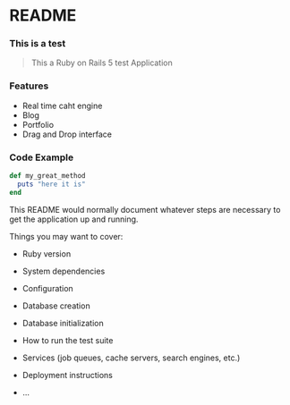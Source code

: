 # README

### This is a test

> This a Ruby on Rails 5 test Application

### Features

- Real time caht engine
- Blog
- Portfolio
- Drag and Drop interface

### Code Example

``` ruby
def my_great_method
  puts "here it is"
end
```

This README would normally document whatever steps are necessary to get the
application up and running.

Things you may want to cover:

* Ruby version

* System dependencies

* Configuration

* Database creation

* Database initialization

* How to run the test suite

* Services (job queues, cache servers, search engines, etc.)

* Deployment instructions

* ...
